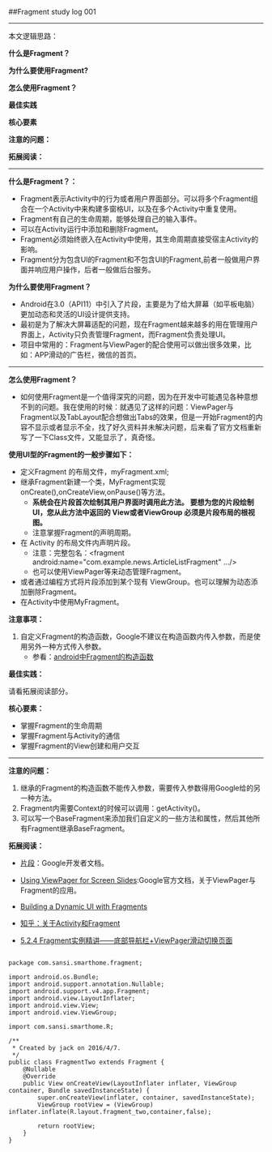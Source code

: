 ##Fragment study log 001


----
本文逻辑思路：

**什么是Fragment？**

**为什么要使用Fragment?**

**怎么使用Fragment？**

**最佳实践**

**核心要素**

**注意的问题：**

**拓展阅读：**

---

**什么是Fragment？：**


- Fragment表示Activity中的行为或者用户界面部分。可以将多个Fragment组合在一个Activity中来构建多窗格UI，以及在多个Activity中重复使用。
- Fragment有自己的生命周期，能够处理自己的输入事件。 
-  可以在Activity运行中添加和删除Fragment。
-  Fragment必须始终嵌入在Activity中使用，其生命周期直接受宿主Activity的影响。
-  Fragment分为包含UI的Fragment和不包含UI的Fragment,前者一般做用户界面并响应用户操作，后者一般做后台服务。

**为什么要使用Fragment？**

-  Android在3.0（API11）中引入了片段，主要是为了给大屏幕（如平板电脑）更加动态和灵活的UI设计提供支持。
-  最初是为了解决大屏幕适配的问题，现在Fragment越来越多的用在管理用户界面上，Activity只负责管理Fragment，而Fragment负责处理UI。
-  项目中常用的：Fragment与ViewPager的配合使用可以做出很多效果，比如：APP滑动的广告栏，微信的首页。

----

**怎么使用Fragment？**

- 如何使用Fragment是一个值得深究的问题，因为在开发中可能遇见各种意想不到的问题。我在使用的时候：就遇见了这样的问题：ViewPager与Fragment以及TabLayout配合想做出Tabs的效果，但是一开始Fragment的内容不显示或者显示不全，找了好久资料并未解决问题，后来看了官方文档重新写了一下Class文件，又能显示了，真奇怪。

**使用UI型的Fragment的一般步骤如下：**

-  定义Fragment 的布局文件，myFragment.xml;
-  继承Fragment新建一个类，MyFragment实现onCreate(),onCreateView,onPause()等方法。
	-  **系统会在片段首次绘制其用户界面时调用此方法。 要想为您的片段绘制 UI，您从此方法中返回的 View或者ViewGroup 必须是片段布局的根视图。**
	-  注意掌握Fragment的声明周期。
-  在 Activity 的布局文件内声明片段。
	-  注意：完整包名：<fragment android:name="com.example.news.ArticleListFragment" .../>
	-  也可以使用ViewPager等来动态管理Fragment。
-  或者通过编程方式将片段添加到某个现有 ViewGroup。也可以理解为动态添加删除Fragment。
-  在Activity中使用MyFragment。

**注意事项：**

1.  自定义Fragment的构造函数，Google不建议在构造函数内传入参数，而是使用另外一种方式传入参数。
	- 参看：[android中Fragment的构造函数](http://www.voidcn.com/blog/chuyouyinghe/article/p-4636706.html)

**最佳实践：**

请看拓展阅读部分。

**核心要素：**

-  掌握Fragment的生命周期
-  掌握Fragment与Activity的通信
-  掌握Fragment的View创建和用户交互
 
---

**注意的问题：**
 
1.  继承的Fragment的构造函数不能传入参数，需要传入参数得用Google给的另一种方法。
2.  Fragment内需要Context的时候可以调用：getActivity()。 
3.  可以写一个BaseFragment来添加我们自定义的一些方法和属性，然后其他所有Fragment继承BaseFragment。

**拓展阅读：**

-  [片段](http://developer.android.com/intl/zh-cn/guide/components/fragments.html)：Google开发者文档。

-  [Using ViewPager for Screen Slides](http://developer.android.com/intl/zh-cn/training/animation/screen-slide.html#fragment):Google官方文档，关于ViewPager与Fragment的应用。
-  [Building a Dynamic UI with Fragments](http://developer.android.com/intl/zh-cn/training/basics/fragments/index.html)

-  [知乎：关于Activity和Fragment](https://www.zhihu.com/question/39662488)
-  [5.2.4 Fragment实例精讲——底部导航栏+ViewPager滑动切换页面](http://www.runoob.com/w3cnote/android-tutorial-fragment-demo4.html)
<pre>
<code>
package com.sansi.smarthome.fragment;

import android.os.Bundle;
import android.support.annotation.Nullable;
import android.support.v4.app.Fragment;
import android.view.LayoutInflater;
import android.view.View;
import android.view.ViewGroup;

import com.sansi.smarthome.R;

/**
 * Created by jack on 2016/4/7.
 */
public class FragmentTwo extends Fragment {
    @Nullable
    @Override
    public View onCreateView(LayoutInflater inflater, ViewGroup container, Bundle savedInstanceState) {
        super.onCreateView(inflater, container, savedInstanceState);
        ViewGroup rootView = (ViewGroup) inflater.inflate(R.layout.fragment_two,container,false);

        return rootView;
    }
}

</code>
</pre>